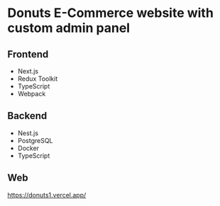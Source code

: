 # Donuts E-Commerce website with custom admin panel

## Frontend

- Next.js
- Redux Toolkit
- TypeScript
- Webpack

## Backend

- Nest.js
- PostgreSQL
- Docker
- TypeScript

## Web

<https://donuts1.vercel.app/>

<!-- ![Pomodoro-1](./.preview/preview-1.jpg) -->
